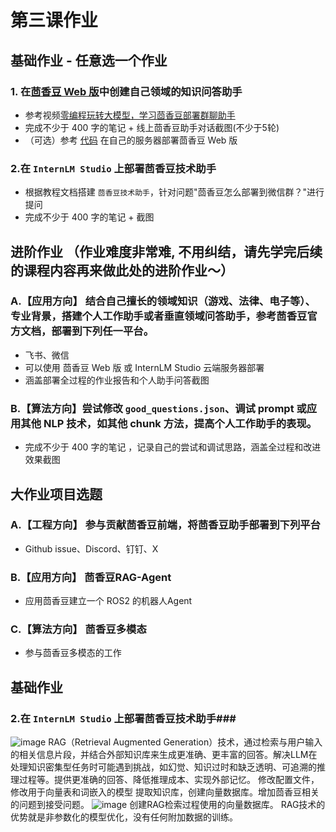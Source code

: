 # 第三课作业
## 基础作业 - 任意选一个作业

### 1. 在[茴香豆 Web 版](https://openxlab.org.cn/apps/detail/tpoisonooo/huixiangdou-web)中创建自己领域的知识问答助手

- 参考视频[零编程玩转大模型，学习茴香豆部署群聊助手](https://www.bilibili.com/video/BV1S2421N7mn)
- 完成不少于 400 字的笔记 + 线上茴香豆助手对话截图(不少于5轮)
- （可选）参考 [代码](https://github.com/InternLM/HuixiangDou/tree/main/web) 在自己的服务器部署茴香豆 Web 版

### 2.在 `InternLM Studio` 上部署茴香豆技术助手

- 根据教程文档搭建 `茴香豆技术助手`，针对问题"茴香豆怎么部署到微信群？"进行提问
- 完成不少于 400 字的笔记 + 截图


## 进阶作业 （作业难度非常难, 不用纠结，请先学完后续的课程内容再来做此处的进阶作业～） 

### A.【应用方向】 结合自己擅长的领域知识（游戏、法律、电子等）、专业背景，搭建个人工作助手或者垂直领域问答助手，参考茴香豆官方文档，部署到下列任一平台。
  - 飞书、微信
  - 可以使用 茴香豆 Web 版 或 InternLM Studio 云端服务器部署
  - 涵盖部署全过程的作业报告和个人助手问答截图

### B.【算法方向】尝试修改 `good_questions.json`、调试 prompt 或应用其他 NLP 技术，如其他 chunk 方法，提高个人工作助手的表现。
  - 完成不少于 400 字的笔记 ，记录自己的尝试和调试思路，涵盖全过程和改进效果截图

## 大作业项目选题

### A.【工程方向】 参与贡献茴香豆前端，将茴香豆助手部署到下列平台
  - Github issue、Discord、钉钉、X
### B.【应用方向】 茴香豆RAG-Agent
  - 应用茴香豆建立一个 ROS2 的机器人Agent
### C.【算法方向】 茴香豆多模态
  - 参与茴香豆多模态的工作

## 基础作业 ##
### 2.在 `InternLM Studio` 上部署茴香豆技术助手###
![image](https://github.com/970602/InternLM2-Course/assets/144504645/7d296e51-3e7e-4cb5-82a5-1b0b5de92922)
RAG（Retrieval Augmented Generation）技术，通过检索与用户输入的相关信息片段，并结合外部知识库来生成更准确、更丰富的回答。解决LLM在处理知识密集型任务时可能遇到挑战，如幻觉、知识过时和缺乏透明、可追溯的推理过程等。提供更准确的回答、降低推理成本、实现外部记忆。
修改配置文件，修改用于向量表和词嵌入的模型
提取知识库，创建向量数据库。增加茴香豆相关的问题到接受问题。
![image](https://github.com/970602/InternLM2-Course/assets/144504645/1714b53a-8579-4c01-ae7f-43a54a1302cc)
创建RAG检索过程使用的向量数据库。
RAG技术的优势就是非参数化的模型优化，没有任何附加数据的训练。
